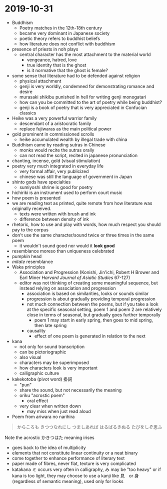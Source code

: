 # 2019-10-31

* Buddhism
  * Poetry matches in the 12th-18th century
  * became very dominant in Japanese society
  * poetic theory refers to buddhist beliefs
  * how literature does not conflict with buddhism
* presence of priests in noh plays
  * central character has the most attachment to the material world
    * vengeance, hatred, love
    * true identity that is the ghost
    * is it normative that the ghost is female?
* some sense that literature had to be defended against religion
  * physical attachment
  * genji is very worldly, condemned for demonstrating romance and desire
  * murasaki shikibu punished in hell for writing genji monogatari
  * how can you be committed to the art of poetry while being buddhist?
  * genji is a book of poetry that is very appreciated in Confucian classics
* Heike was a very powerful warrior family
  * descendant of a aristocratic family
  * replace fujiwaras as the main political power
* gold prominent in commissioned scrolls
  * heike accumulated wealth by illegal trade with china
* Buddhism came by reading sutras in Chinese
  * monks would recite the sutras orally
  * can not read the script, recited in japanese pronunciation
* chanting, incense, gold (visual stimulation)
* poetry very much integrated in everyday life
  * very formal affair, very publicized
  * chinese was still the language of government in Japan
* shinto gods have specialties
  * sumiyoshi shrine is good for poetry
* hichiriki is an instrument used to perform court music
* how poem is presented
* we are reading text as printed, quite remote from how literature was originally received.
  * texts were written with brush and ink
  * difference between density of ink
* rhetoric, how to use and play with words, how much respect you should pay to the corpus
* don't use the same character/sound twice or three times in the same poem
  * it wouldn't sound good nor would it **look good**
* resemblance moreso than uniqueness celebrated
* pumpkin head
* *mitate* resemblance
* Waka principles
  * Association and Progression (Konishi, Jin'ichi, Robert H Brower and Earl Miner *Harvard Journal of Asiatic Studies* 67-127)
  * editor was not thinking of creating some meaningful sequence, but instead relying on association and progression
    * association is based on similarities, looks or sounds similar
    * progression is about gradually providing temporal progression
    * not much connection between the poems, but if you take a look at the specific seasonal setting, poem 1 and poem 2 are relatively close in terms of seasonal, but gradually goes further temporally
      * poem 1 may start in early spring, then goes to mid spring, then late spring
    * causality 
      * effect of one poem is generated in relation to the next
* kana
  * not only for sound transcription
  * can be pictoriographic
  * also visual
  * characters may be superimposed 
  * how characters look is very important
  * calligraphic culture
* kakekotoba (pivot word) 掛詞
  * "pun"
  * share the sound, but not necessarily the meaning
  * oriku "acrostic poem"
    * oral effect
  * very clear when written down
    * may miss when just read aloud
* Poem from ariwara no narihira

> からころも
> きつつなれにし
> つましあれば
> はるばるきぬる
> たびをしぞ思ふ

Note the acrostic かきつはた meaning irises

* goes back to the idea of multiplicity
* elements that not constitute linear continuity or a neat binary
* come together to enhance performance of literary text
* paper made of fibres, never flat, texture is very complicated
* katakana ミ occurs very often in calligraphy, み may be "too heavy" or if kana is too light, they may choose to use a kanji like 見　or 身 (regardless of semantic meaning), used only for looks